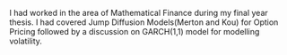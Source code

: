 I had worked in the area of Mathematical Finance during my final year thesis. I had covered Jump Diffusion Models(Merton and Kou) for Option Pricing followed by a discussion on GARCH(1,1) model for modelling volatility. 
